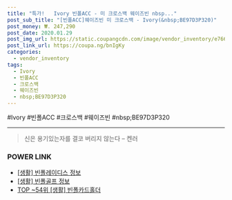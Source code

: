 ```yaml
--- 
title: "특가!   Ivory 빈폴ACC - 미 크로스백 웨이즈빈 nbsp..." 
post_sub_title: "[빈폴ACC]웨이즈빈 미 크로스백 - Ivory(&nbsp;BE97D3P320)" 
post_money: ₩. 247,290 
post_date: 2020.01.29 
post_img_url: https://static.coupangcdn.com/image/vendor_inventory/e766/9c889731dd06dc574dff64466e9732fc45730535d54f7aa50abe9bea98cb.jpg 
post_link_url: https://coupa.ng/bnIgKy 
categories: 
  - vendor_inventory 
tags: 
  - Ivory 
  - 빈폴ACC 
  - 크로스백 
  - 웨이즈빈 
  - nbsp;BE97D3P320 
--- 
```

  #Ivory #빈폴ACC #크로스백 #웨이즈빈 #nbsp;BE97D3P320 
<hr> 

> 신은 용기있는자를 결코 버리지 않는다 – 켄러 


### POWER LINK

* <a href="https://blog.naver.com/sakai111/221757707080" target="_blank"> [생활] 빈폴레이디스 정보 </a>
* <a href="https://blog.naver.com/santokki14/221774830118" target="_blank"> [생활] 빈폴골프 정보 </a>
* <a href="https://blog.naver.com/an0733/221786153744" target="_blank"> TOP ~54위 [생활] 빈폴카드홀더</a>
